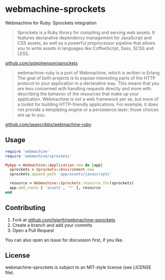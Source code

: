 webmachine-sprockets
====================

Webmachine for Ruby: Sprockets integration

> Sprockets is a Ruby library for compiling and serving web assets. It features declarative dependency management for JavaScript and CSS assets, as well as a powerful preprocessor pipeline that allows you to write assets in languages like CoffeeScript, Sass, SCSS and LESS.

[github.com/sstephenson/sprockets](https://github.com/sstephenson/sprockets)

> webmachine-ruby is a port of Webmachine, which is written in Erlang. The goal of both projects is to expose interesting parts of the HTTP protocol to your application in a declarative way. This means that you are less concerned with handling requests directly and more with describing the behavior of the resources that make up your application. Webmachine is not a web framework per se, but more of a toolkit for building HTTP-friendly applications. For example, it does not provide a templating engine or a persistence layer; those choices are up to you.

[github.com/seancribbs/webmachine-ruby](https://github.com/seancribbs/webmachine-ruby)


Usage
-----

```ruby
require 'webmachine'
require 'webmachine/sprockets'

MyApp = Webmachine::Application.new do |app|
  sprockets = Sprockets::Environment.new
  sprockets.append_path 'app/assets/javascripts'

  resource = Webmachine::Sprockets.resource_for(sprockets)
  app.add_route [ 'assets', '*' ], resource
end
```


Contributing
------------

1. Fork at [github.com/lgierth/webmachine-sprockets](https://github.com/lgierth/webmachine-sprockets)
2. Create a branch and add your commits
4. Open a Pull Request

You can also open an issue for discussion first, if you like.


License
-------

webmachine-sprockets is subject to an MIT-style license (see LICENSE file).
